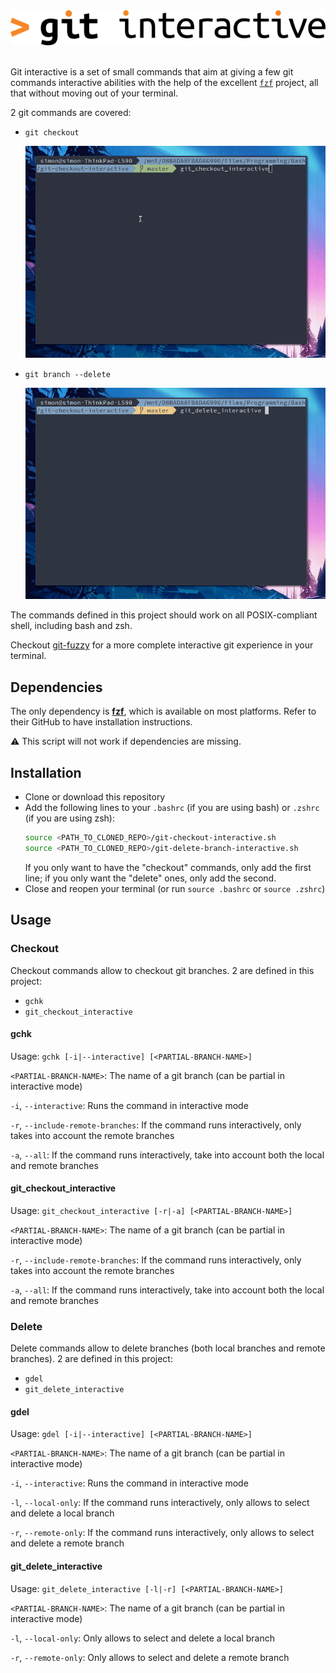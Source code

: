 <div align="center">
    <img src="https://raw.githubusercontent.com/SimGus/git-interactive/master/public/logo.png" alt="git interactive logo" width="600">
    <br/>
    <br/>
</div>

Git interactive is a set of small commands that aim at giving a few git commands interactive abilities with the help of the excellent [`fzf`](https://github.com/junegunn/fzf) project, all that without moving out of your terminal.

2 git commands are covered:
- `git checkout`

    <img src="https://raw.githubusercontent.com/SimGus/git-interactive/master/public/checkout.gif" alt="Preview of checkout command">

- `git branch --delete`

    <img src="https://raw.githubusercontent.com/SimGus/git-interactive/master/public/delete.gif" alt="Preview of delete command">

The commands defined in this project should work on all POSIX-compliant shell, including bash and zsh.

Checkout [git-fuzzy](https://github.com/bigH/git-fuzzy) for a more complete interactive git experience in your terminal.

## Dependencies
The only dependency is [**fzf**](https://github.com/junegunn/fzf), which is available on most platforms.
Refer to their GitHub to have installation instructions.

⚠ This script will not work if dependencies are missing.

## Installation
- Clone or download this repository
- Add the following lines to your `.bashrc` (if you are using bash) or `.zshrc` (if you are using zsh):
    ```sh
    source <PATH_TO_CLONED_REPO>/git-checkout-interactive.sh
    source <PATH_TO_CLONED_REPO>/git-delete-branch-interactive.sh
    ```
    If you only want to have the "checkout" commands, only add the first line; if you only want the "delete" ones, only add the second.
- Close and reopen your terminal (or run `source .bashrc` or `source .zshrc`)

## Usage
### Checkout
Checkout commands allow to checkout git branches. 2 are defined in this project:
- `gchk`
- `git_checkout_interactive`

#### gchk
Usage: `gchk [-i|--interactive] [<PARTIAL-BRANCH-NAME>]`

`<PARTIAL-BRANCH-NAME>`: The name of a git branch (can be partial in interactive mode)

`-i`, `--interactive`: Runs the command in interactive mode

`-r`, `--include-remote-branches`: If the command runs interactively, only takes into account the remote branches

`-a`, `--all`: If the command runs interactively, take into account both the local and remote branches

#### git_checkout_interactive
Usage: `git_checkout_interactive [-r|-a] [<PARTIAL-BRANCH-NAME>]`

`<PARTIAL-BRANCH-NAME>`: The name of a git branch (can be partial in interactive mode)

`-r`, `--include-remote-branches`: If the command runs interactively, only takes into account the remote branches

`-a`, `--all`: If the command runs interactively, take into account both the local and remote branches

### Delete
Delete commands allow to delete branches (both local branches and remote branches). 2 are defined in this project:
- `gdel`
- `git_delete_interactive`

#### gdel
Usage: `gdel [-i|--interactive] [<PARTIAL-BRANCH-NAME>]`

`<PARTIAL-BRANCH-NAME>`: The name of a git branch (can be partial in interactive mode)

`-i`, `--interactive`: Runs the command in interactive mode

`-l`, `--local-only`: If the command runs interactively, only allows to select and delete a local branch

`-r`, `--remote-only`: If the command runs interactively, only allows to select and delete a remote branch

#### git_delete_interactive
Usage: `git_delete_interactive [-l|-r] [<PARTIAL-BRANCH-NAME>]`

`<PARTIAL-BRANCH-NAME>`: The name of a git branch (can be partial in interactive mode)

`-l`, `--local-only`: Only allows to select and delete a local branch

`-r`, `--remote-only`: Only allows to select and delete a remote branch
